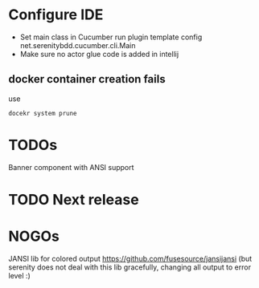 # Configure IDE

* Set main class in Cucumber run plugin template config net.serenitybdd.cucumber.cli.Main
* Make sure no actor glue code is added in intellij

## docker container creation fails

use

```
docekr system prune
```

# TODOs

Banner component with ANSI support

# TODO Next release


# NOGOs

JANSI lib for colored output https://github.com/fusesource/jansijansi
(but serenity does not deal with this lib gracefully, changing all output to error level :)